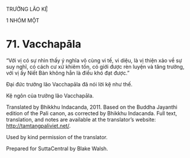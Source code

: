 TRƯỞNG LÃO KỆ

1 NHÓM MỘT

# 71\. Vacchapāla

“Với vị có sự nhìn thấy ý nghĩa vô cùng vi tế, vi diệu, là vị thiện xảo về sự suy nghĩ, có cách cư xử khiêm tốn, có giới được rèn luyện và tăng trưởng, với vị ấy Niết Bàn không hẳn là điều khó đạt được.”

Đại đức trưởng lão Vacchapāla đã nói lời kệ như thế.

Kệ ngôn của trưởng lão Vacchapāla.

Translated by Bhikkhu Indacanda, 2011. Based on the Buddha Jayanthi edition of the Pali canon, as corrected by Bhikkhu Indacanda. Full text, translation, and notes are available at the translator’s website: http://tamtangpaliviet.net/.

Used by kind permission of the translator.

Prepared for SuttaCentral by Blake Walsh.